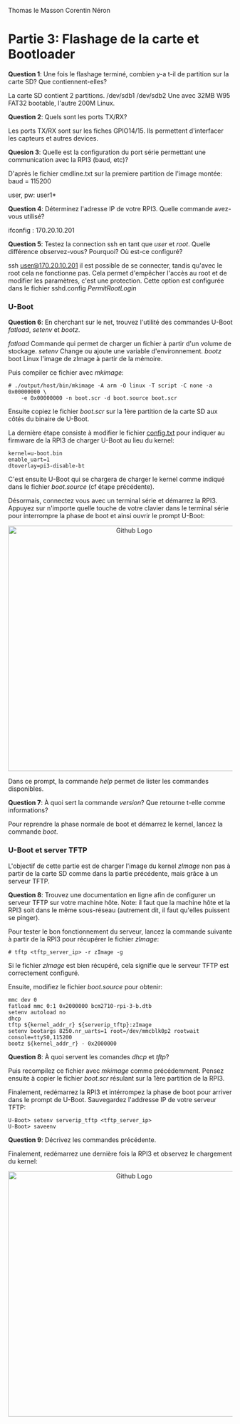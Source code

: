 Thomas le Masson
Corentin Néron

# Partie 3: Flashage de la carte et Bootloader


**Question 1**: Une fois le flashage terminé, combien y-a t-il de partition
                sur la carte SD? Que contiennent-elles?

La carte SD contient 2 partitions. /dev/sdb1    /dev/sdb2
Une avec 32MB W95 FAT32 bootable, l'autre 200M Linux.

**Question 2**:  Quels sont les ports TX/RX?

Les ports TX/RX sont sur les fiches GPIO14/15. Ils permettent d'interfacer les capteurs et autres devices.

**Quesion 3**: Quelle est la configuration du port série permettant une
               communication avec la RPI3 (baud, etc)?

D'après le fichier cmdline.txt sur la premiere partition de l'image montée: 
baud = 115200

user, pw: user1*

**Question 4**: Déterminez l'adresse IP de votre RPI3. Quelle commande
                avez-vous utilisé?

ifconfig : 170.20.10.201


**Question 5**: Testez la connection ssh en tant que *user* et *root*. Quelle
                différence observez-vous? Pourquoi? Où est-ce configuré?

ssh user@170.20.10.201 il est possible de se connecter, tandis qu'avec le root cela ne fonctionne pas.
Cela permet d'empêcher l'accès au root et de modifier les paramètres, c'est une protection.
Cette option est configurée dans le fichier sshd.config *PermitRootLogin*


### U-Boot



**Question 6**: En cherchant sur le net, trouvez l'utilité des commandes U-Boot
                *fatload*, *setenv* et *bootz*.

*fatload* Commande qui permet de charger un fichier à partir d'un volume de stockage.
*setenv* Change ou ajoute une variable d'environnement.
*bootz* boot Linux l'image de zImage à partir de la mémoire.

Puis compiler ce fichier avec *mkimage*:

````
# ./output/host/bin/mkimage -A arm -O linux -T script -C none -a 0x00000000 \
    -e 0x00000000 -n boot.scr -d boot.source boot.scr
````

Ensuite copiez le fichier *boot.scr* sur la 1ère partition de la carte SD aux
côtés du binaire de U-Boot.

La dernière étape consiste à modifier le fichier
[config.txt](https://www.raspberrypi.org/documentation/configuration/config-txt/)
pour indiquer au firmware de la RPI3 de charger U-Boot au lieu du kernel:

````
kernel=u-boot.bin
enable_uart=1
dtoverlay=pi3-disable-bt
````

C'est ensuite U-Boot qui se chargera de charger le kernel comme indiqué dans
le fichier *boot.source* (cf étape précédente).

Désormais, connectez vous avec un terminal série et démarrez la RPI3. Appuyez
sur n'importe quelle touche de votre clavier dans le terminal série pour
interrompre la phase de boot et ainsi ouvrir le prompt U-Boot:

<p align="center">
  <img src="https://github.com/pblottiere/embsys/blob/master/labs/rpi3/imgs/uboot_prompt.png" width="550" title="Github Logo">
</p>

Dans ce prompt, la commande *help* permet de lister les commandes disponibles.

**Question 7**: À quoi sert la commande *version*? Que retourne t-elle comme
                informations?

Pour reprendre la phase normale de boot et démarrez le kernel, lancez la
commande *boot*.

### U-Boot et server TFTP

L'objectif de cette partie est de charger l'image du kernel *zImage* non pas à
partir de la carte SD comme dans la partie précédente, mais grâce à un serveur
TFTP.

**Question 8**: Trouvez une documentation en ligne afin de configurer un serveur
                TFTP sur votre machine hôte. Note: il faut que la machine hôte
                et la RPI3 soit dans le même sous-réseau (autrement dit, il faut
                qu'elles puissent se pinger).

Pour tester le bon fonctionnement du serveur, lancez la commande suivante à
partir de la RPI3 pour récupérer le fichier *zImage*:

```
# tftp <tftp_server_ip> -r zImage -g
```

Si le fichier *zImage* est bien récupéré, cela signifie que le serveur TFTP est
correctement configuré.

Ensuite, modifiez le fichier *boot.source* pour obtenir:

```
mmc dev 0
fatload mmc 0:1 0x2000000 bcm2710-rpi-3-b.dtb
setenv autoload no
dhcp
tftp ${kernel_addr_r} ${serverip_tftp}:zImage
setenv bootargs 8250.nr_uarts=1 root=/dev/mmcblk0p2 rootwait console=ttyS0,115200
bootz ${kernel_addr_r} - 0x2000000
```

**Question 8**: À quoi servent les comandes *dhcp* et *tftp*?

Puis recompilez ce fichier avec *mkimage* comme précédemment. Pensez ensuite à
copier le fichier *boot.scr* résulant sur la 1ère partition de la RPI3.

Finalement, redémarrez la RPI3 et intérrompez la phase de boot pour arriver
dans le prompt de U-Boot. Sauvegardez l'addresse IP de votre serveur TFTP:

```
U-Boot> setenv serverip_tftp <tftp_server_ip>
U-Boot> saveenv
```

**Question 9**: Décrivez les commandes précédente.

Finalement, redémarrez une dernière fois la RPI3 et observez le chargement du
kernel:

<p align="center">
  <img src="https://github.com/pblottiere/embsys/blob/master/labs/rpi3/imgs/uboot_tftp_kernel.png" width="550" title="Github Logo">
</p>
